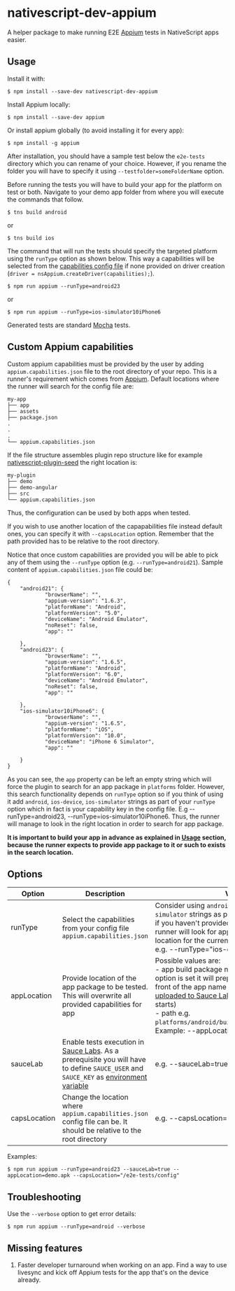 # nativescript-dev-appium

A helper package to make running E2E [Appium](http://appium.io) tests in NativeScript apps easier.

## <a name='usage'></a>Usage

Install it with:

`$ npm install --save-dev nativescript-dev-appium`

Install Appium locally:

`$ npm install --save-dev appium`

Or install appium globally (to avoid installing it for every app):

`$ npm install -g appium`

After installation, you should have a sample test below the `e2e-tests` directory which you can rename of your choice. However, if you rename the folder you will have to specify it using `--testfolder=someFolderName` option.

Before running the tests you will have to build your app for the platform on test or both. Navigate to your demo app folder from where you will execute the commands that follow.

```
$ tns build android
```

or

```
$ tns build ios
```

The command that will run the tests should specify the targeted platform using the `runType` option as shown below. This way a capabilities will be selected from the [capabilities config file](#customCapabilities) if none provided on driver creation (`driver = nsAppium.createDriver(capabilities);`).

```
$ npm run appium --runType=android23
```

or

```
$ npm run appium --runType=ios-simulator10iPhone6
```

Generated tests are standard [Mocha](http://mochajs.org) tests.

## <a name='customCapabilities'></a>Custom Appium capabilities

Custom appium capabilities must be provided by the user by adding `appium.capabilities.json` file to the root directory of your repo. This is a runner's requirement which comes from [Appium](https://github.com/appium/appium/blob/master/docs/en/writing-running-appium/caps.md). Default locations where the runner will search for the config file are:

```
my-app
├── app
├── assets
├── package.json
.
.
.
└── appium.capabilities.json
```

If the file structure assembles plugin repo structure like for example [nativescript-plugin-seed](https://github.com/NativeScript/nativescript-plugin-seed) the right location is:

```
my-plugin
├── demo
├── demo-angular
├── src
└── appium.capabilities.json
```
Thus, the configuration can be used by both apps when tested.

If you wish to use another location of the capapabilities file instead default ones, you can specify it with `--capsLocation` option. Remember that the path provided has to be relative to the root directory.

Notice that once custom capabilities are provided you will be able to pick any of them using the `--runType` option (e.g. `--runType=android21`). Sample content of `appium.capabilities.json` file could be:

```
{
    "android21": {
            "browserName": "",
            "appium-version": "1.6.3",
            "platformName": "Android",
            "platformVersion": "5.0",
            "deviceName": "Android Emulator",
            "noReset": false,
            "app": ""
        
    },
    "android23": {
            "browserName": "",
            "appium-version": "1.6.5",
            "platformName": "Android",
            "platformVersion": "6.0",
            "deviceName": "Android Emulator",
            "noReset": false,
            "app": ""
        
    },
    "ios-simulator10iPhone6": {
            "browserName": "",
            "appium-version": "1.6.5",
            "platformName": "iOS",
            "platformVersion": "10.0",
            "deviceName": "iPhone 6 Simulator",
            "app": ""
        
    }
}
```

As you can see, the `app` property can be left an empty string which will force the plugin to search for an app package in `platforms` folder. However, this search functionality depends on `runType` option so if you think of using it add `android`, `ios-device`, `ios-simulator` strings as part of your `runType` option which in fact is your capability key in the config file. E.g --runType=android23, --runType=ios-simulator10iPhone6. Thus, the runner will manage to look in the right location in order to search for app package.

**It is important to build your app in advance as explained in [Usage](#usage) section, because the runner expects to provide app package to it or such to exists in the search location.**

## <a name='options'></a>Options

|Option| Description | Value |
|---|---|---|
|runType| Select the capabilities from your config file `appium.capabilities.json`| Consider using `android`, `ios-device`, `ios-simulator` strings as part of your `runType` option if you haven't provided `app` capability. Thus, the runner will look for app package in the right location for the current run. <br/> e.g. --runType="ios-device10iPhone6"|
|appLocation| Provide location of the app package to be tested. This will overwrite all provided capabilities for app| Possible values are:<br/> - app build package name (in case `--sauceLab` option is set it will prepend `sauce-storage:` in front of the app name so app has to be [uploaded to Sauce Labs](https://wiki.saucelabs.com/display/DOCS/Uploading+Mobile+Applications+to+Sauce+Storage+for+Testing) before execution starts)<br/> - path e.g. `platforms/android/build/outputs/apk/demo.apk`.<br/> Example: --appLocation=demo-debug.apk|
|sauceLab| Enable tests execution in [Sauce Labs](https://saucelabs.com/). As a prerequisite you will have to define `SAUCE_USER` and `SAUCE_KEY` as [environment variable](https://wiki.saucelabs.com/display/DOCS/Best+Practice%3A+Use+Environment+Variables+for+Authentication+Credentials)| e.g. --sauceLab=true|
|capsLocation| Change the location where `appium.capabilities.json` config file can be. It should be relative to the root directory | e.g. --capsLocation="/e2e-tests"|

Examples:

```
$ npm run appium --runType=android23 --sauceLab=true --appLocation=demo.apk --capsLocation="/e2e-tests/config"
```

## Troubleshooting

Use the `--verbose` option to get error details:

```
$ npm run appium --runType=android --verbose
```

## Missing features

1. Faster developer turnaround when working on an app. Find a way to use livesync and kick off Appium tests for the app that's on the device already.
